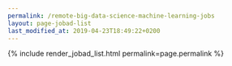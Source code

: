 ```yaml
---
permalink: /remote-big-data-science-machine-learning-jobs
layout: page-jobad-list
last_modified_at: 2019-04-23T18:49:22+0200
---
```

{% include render_jobad_list.html permalink=page.permalink %}
